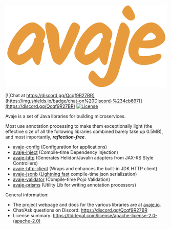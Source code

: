 ![Alt text](/profile/logo.svg "Optional title")

[![Chat at https://discord.gg/Qcqf9R27BR](https://img.shields.io/badge/chat-on%20Discord-%234cb697)](https://discord.gg/Qcqf9R27BR)
[![License](https://img.shields.io/badge/License-Apache%202.0-blue.svg)](https://opensource.org/licenses/Apache-2.0)

Avaje is a set of Java libraries for building microservices. 

Most use annotation processing to make them exceptionally light (the effective size of all the following libraries combined barely take up 0.5MB), and most importantly, _**reflection-free**_.

- [avaje-config](https://github.com/avaje/avaje-config) (Configuration for applications)
- [avaje-inject](https://github.com/avaje/avaje-inject) (Compile-time Dependency Injection)
- [avaje-http](https://github.com/avaje/avaje-http) (Generates Helidon/Javalin adapters from JAX-RS Style Controllers)
- [avaje-http-client](https://github.com/avaje/avaje-http/tree/master/http-client) (Wraps and enhances the built-in JDK HTTP client)
- [avaje-jsonb](https://github.com/avaje/avaje-jsonb) ([Lightning fast](https://github.com/fabienrenaud/java-json-benchmark#users-model) compile-time json serialization)
- [avaje-validator](https://github.com/avaje/avaje-validator) (Compile-time Pojo Validation)
- [avaje-prisms](https://github.com/avaje/avaje-prisms) (Utility Lib for writing annotation processors)

General information:
* The project webpage and docs for the various libraries are at [avaje.io](https://avaje.io).
* Chat/Ask questions on Discord: https://discord.gg/Qcqf9R27BR
* License summary: https://tldrlegal.com/license/apache-license-2.0-(apache-2.0)


